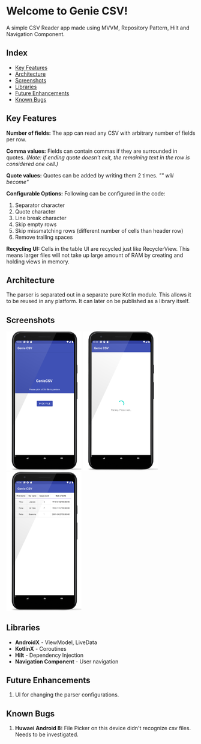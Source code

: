 
# Welcome to Genie CSV!

A simple CSV Reader app made using MVVM, Repository Pattern, Hilt and Navigation Component.

## Index

- [Key Features](#key-features)
- [Architecture](#architecture)
- [Screenshots](#screenshots)
- [Libraries](#libraries)
- [Future Enhancements](#future-enhancements)
- [Known Bugs](#known-bugs)

## Key Features
 **Number of fields:** The app can read any CSV with arbitrary number of fields per row.
 
**Comma values:** Fields can contain commas if they are surrounded in quotes. 
*(Note: if ending quote doesn't exit, the remaining text in the row is considered one cell.)*

 
**Quote values:** Quotes can be added by writing them 2 times. 
*"" will become"*

**Configurable Options:** Following can be configured in the code:
1. Separator character
2. Quote character
3. Line break character
4. Skip empty rows
5. Skip missmatching rows (different number of cells than header row)
6. Remove trailing spaces

**Recycling UI:** Cells in the table UI are recycled just like RecyclerView. This means larger files will not take up large amount of RAM by creating and holding views in memory. 




## Architecture

The parser is separated out in a separate pure Kotlin module. This allows it to be reused in any platform. It can later on be published as a library itself.





## Screenshots

<img src="images/pixel1.png" width=200> <img src="images/pixel2.png" width=200> <img src="images/pixel3.png" width=200>

## Libraries

- **AndroidX** - ViewModel, LiveData
- **KotlinX** - Coroutines
- **Hilt** -  Dependency Injection
- **Navigation Component** - User navigation




## Future Enhancements

1. UI for changing the parser configurations.






## Known Bugs
1. **Huwaei Android 8:**  File Picker on this device didn't recognize csv files. Needs to be investigated.

